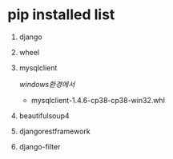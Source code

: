 # pip installed list

1. django

2. wheel

3. mysqlclient

   *windows환경에서*

   - mysqlclient-1.4.6-cp38-cp38-win32.whl

4. beautifulsoup4

5. djangorestframework

6. django-filter
